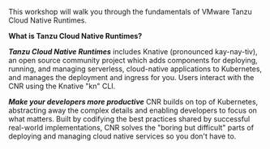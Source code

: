 This workshop will walk you through the fundamentals of VMware Tanzu Cloud Native Runtimes. 

**What is Tanzu Cloud Native Runtimes?**

***Tanzu Cloud Native Runtimes*** includes Knative (pronounced kay-nay-tiv), an open source community project which adds components for deploying, running, and managing serverless, cloud-native applications to Kubernetes, and manages the deployment and ingress for you. Users interact with the CNR using the Knative "kn" CLI.  


***Make your developers more productive***
CNR builds on top of Kubernetes, abstracting away the complex details and enabling developers to focus on what matters. Built by codifying the best practices shared by successful real-world implementations, CNR solves the "boring but difficult" parts of deploying and managing cloud native services so you don't have to.